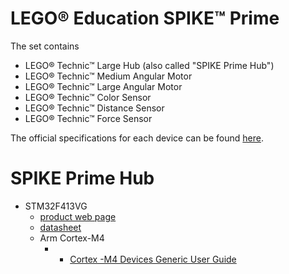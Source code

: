 # LEGO® Education SPIKE™ Prime
The set contains
- LEGO® Technic™ Large Hub (also called "SPIKE Prime Hub")
- LEGO® Technic™ Medium Angular Motor
- LEGO® Technic™ Large Angular Motor
- LEGO® Technic™ Color Sensor
- LEGO® Technic™ Distance Sensor
- LEGO® Technic™ Force Sensor

The official specifications for each device can be found [here](https://education.lego.com/en-us/product-resources/spike-prime/downloads/technical-specifications).

# SPIKE Prime Hub
- STM32F413VG
  - [product web page](https://www.st.com/en/microcontrollers-microprocessors/stm32f413vg.html)
  - [datasheet](https://www.st.com/resource/en/datasheet/stm32f413vg.pdf)
  - Arm Cortex-M4
    - - [Cortex -M4 Devices Generic User Guide](https://developer.arm.com/documentation/dui0553/latest/)
